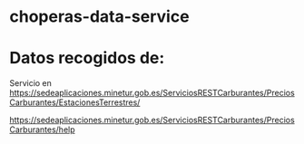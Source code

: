 # choperas-data-service

# Datos recogidos de:
Servicio en https://sedeaplicaciones.minetur.gob.es/ServiciosRESTCarburantes/PreciosCarburantes/EstacionesTerrestres/


https://sedeaplicaciones.minetur.gob.es/ServiciosRESTCarburantes/PreciosCarburantes/help
